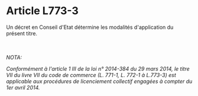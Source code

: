 # Article L773-3

<p align='left'>Un décret en Conseil d'Etat détermine les modalités d'application du présent titre. </p><br/><br/><i>NOTA:<p>Conformément à l'article 1 III de la loi n° 2014-384 du 29 mars 2014, le titre VII du livre VII du code de commerce (L. 771-1, L. 772-1 à L.773-3) est applicable aux procédures de licenciement collectif engagées à compter du 1er avril 2014.</p></i>